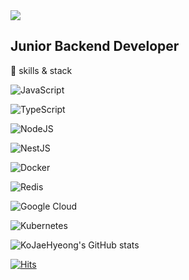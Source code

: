 <img src="https://capsule-render.vercel.app/api?type=rect&color=auto&height=300&section=header&text=KoJaeHyeong's Github&fontSize=70" />

## Junior Backend Developer

🚌 skills & stack

![JavaScript](https://img.shields.io/badge/javascript-%23323330.svg?style=for-the-badge&logo=javascript&logoColor=%23F7DF1E)

![TypeScript](https://img.shields.io/badge/typescript-%23007ACC.svg?style=for-the-badge&logo=typescript&logoColor=white)

![NodeJS](https://img.shields.io/badge/node.js-6DA55F?style=for-the-badge&logo=node.js&logoColor=white)

![NestJS](https://img.shields.io/badge/nestjs-%23E0234E.svg?style=for-the-badge&logo=nestjs&logoColor=white)

![Docker](https://img.shields.io/badge/docker-%230db7ed.svg?style=for-the-badge&logo=docker&logoColor=white)

![Redis](https://img.shields.io/badge/redis-%23DD0031.svg?style=for-the-badge&logo=redis&logoColor=white)

![Google Cloud](https://img.shields.io/badge/GoogleCloud-%234285F4.svg?style=for-the-badge&logo=google-cloud&logoColor=white)

![Kubernetes](https://img.shields.io/badge/kubernetes-%23326ce5.svg?style=for-the-badge&logo=kubernetes&logoColor=white)

![KoJaeHyeong's GitHub stats](https://github-readme-stats.vercel.app/api?username=KoJaeHyeong&theme=algolia&show_icons=true)

[![Hits](https://hits.seeyoufarm.com/api/count/incr/badge.svg?url=https%3A%2F%2Fgithub.com%2FKoJaeHyeong&count_bg=%2379C83D&title_bg=%23555555&icon=&icon_color=%23E7E7E7&title=hits&edge_flat=false)](https://hits.seeyoufarm.com)

